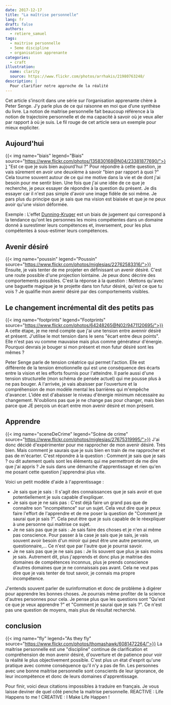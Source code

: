 ```yaml
---
date: 2017-12-17
title: "La maîtrise personnelle"
lang: fr
draft: false
authors:
  - retiere_samuel
tags:
  - maitrise personnelle
  - 5eme discipline
  - organisation apprenante
categories:
  - craft
illustration:
  name: clarity
  source: https://www.flickr.com/photos/arrhakis/21980763248/
description: |
  Pour clarifier notre approche de la réalité
--- 
```

Cet article s’inscrit dans une série sur l’organisation apprenante chère à Peter Senge. J’y parle plus de ce qui raisonne en moi que d’une synthèse du livre. La notion de maitrise personnelle fait beaucoup référence à la notion de trajectoire personnelle et de ma capacité à savoir où je veux aller par rapport à où je suis. Le fil rouge de cet article sera un exemple pour mieux expliciter.

## Aujourd'hui
{{< img name="biais" legend="Biais" source="https://www.flickr.com/photos/135830168@N04/23381877690/">}} 
"Est ce que je suis bien aujourd'hui ?" Pour répondre à cette question, je vais sûrement en avoir une deuxième à savoir "bien par rapport à quoi ?" Cela tourne souvent autour de ce qui me motive dans la vie et de dont j'ai besoin pour me sentir bien. Une fois que j'ai une idée de ce que je recherche, je peux essayer de répondre à la question du présent. Je dis essayer car il n'est pas simple d'avoir une image fidèle de soi même. Je pars plus du principe que je sais que ma vision est biaisée et que je ne peux avoir qu'une vision déformée.

Exemple : L'effet [Dunning-Kruger] est un biais de jugement qui correspond à la tendance qu'ont les personnes les moins compétentes dans un domaine donné à surestimer leurs compétences et, inversement, pour les plus compétentes à sous-estimer leurs compétences.

## Avenir désiré
{{< img name="poussin" legend="Poussin" source="https://www.flickr.com/photos/miglesias/22762583316/">}} 
Ensuite, je vais tenter de me projeter en définissant un avenir désiré. C'est une route possible d'une projection lointaine. Je peux donc décrire des comportements possibles. C'est la réponse à la question : Mettons qu'avec une baguette magique je te projette dans ton futur désiré, qu'est ce que tu vois ? Je qualifie mon avenir désiré par des comportements visibles. 

## Le changement incrémental dit des petits pas
{{< img name="footprints" legend="Footprints" source="https://www.flickr.com/photos/64248265@N02/9471120695/">}} 
A cette étape, je me rend compte que j'ai une tension entre avennir désiré et présent. J'utilise le mot tension dans le sens "écart entre deux points". Elle n'est pas vu comme mauvaise mais plus comme générateur d'énergie. Pourquoi devrais je bouger si mon présent et mon futur désiré sont les mêmes ?

Peter Senge parle de tension créatrice qui permet l'action. Elle est différente de la tension émotionnelle qui est une conséquence des écarts entre la vision et les efforts fournis pour l'atteindre. Il parle aussi d'une tension structurelle (mon schéma de pensée actuel) qui me pousse plus à ne pas bouger. A l'arrivée, je vais abaisser par l'ouverture et la compréhension de mon modèle mental les barrières qui m'empêche d'avancer. L'idée est d'abaisser le niveau d'énergie minimum nécessaire au changement. N'oublions pas que je ne change pas pour changer, mais bien parce que JE perçois un écart entre mon avenir désiré et mon présent.

## Apprendre
{{< img name="sceneDeCrime" legend="Scène de crime" source="https://www.flickr.com/photos/miglesias/27675319995/">}} 
J'ai donc décidé d'expérimenter pour me rapprocher de mon avenir désiré. Très bien. Mais comment je saurais que je suis bien en train de me rapprocher et pas de m'écarter. C'est répondre à la question : Comment je sais que je sais ? ou dit autement quels sont les éléments qui me permettront de me dire que j'ai appris ? Je suis dans une démarche d'apprentissage et rien qu'en me posant cette question j'apprendrai plus vite.

Voici un petit modèle d'aide à l'apprentissage :
- Je sais que je sais : Il s'agit des connaissances que je sais avoir et que potentiellement je suis capable d'expliquer.
- Je sais que je ne sais pas : C'est déjà faire un grand pas que de connaitre son "incompétence" sur un sujet. Cela veut dire que je peux faire l'effort de l'apprendre et de me poser la question de "Comment je saurai que je sais ?". Cela peut être que je suis capable de le réexpliquer à une personne qui maitrise ce sujet.
- Je ne sais pas que je sais : Je sais faire des choses et je n'en ai même pas conscience. Pour passer à la case je sais que je sais, je vais souvent avoir besoin d'un miroir qui peut être une autre personne, un questionnaire,... Ce n'est que par l'autre que je pourrai savoir.
- Je ne sais pas que je ne sais pas : Je lis souvent que plus je sais moins je sais. Autrement dit, plus j'apprends et donc plus je maitrise des domaines de compétences inconnus, plus je prends conscience d'autres domaines que je ne connaissais pas avant. Cela ne veut pas dire que je vais tenter de tout savoir, je connais ma propre incompétence.

J'entends souvent parler de surinformation et donc de problème à digérer pour apprendre les bonnes choses. Je pourrais même profiter de la science d'autres personnes pour cela. Je pense plus que les questions sont "Qu'est ce que je veux apprendre ?" et "Comment je saurai que je sais ?". Ce n'est pas une question de moyens, mais plus de résultat recherché.

## conclusion
{{< img name="fly" legend="As they fly" source="https://www.flickr.com/photos/thomashawk/6081472264/">}} 
La  maitrise personnelle est une "discipline" continue de clarification et compréhension de mon avenir désiré, d'ouverture et de patience pour voir la réalité le plus objectivement possible. C'est plus un état d'esprit qu'une pratique avec comme conséquence qu'il n'y a pas de fin. Les personnes avec une bonne maitrise personnelle sont conscients de leur ignorance, de leur incompétence et donc de leurs domaines d'apprentissage.

Pour finir, voici deux citations impossibles à traduire en français. Je vous laisse deviner de quel côté penche la maitrise personnelle.
REACTIVE : Life Happens to me !
CREATIVE : I Make Life Happen !

[Dunning-Kruger]: http://www.toupie.org/Biais/Effet_dunning-kruger.htm
 
